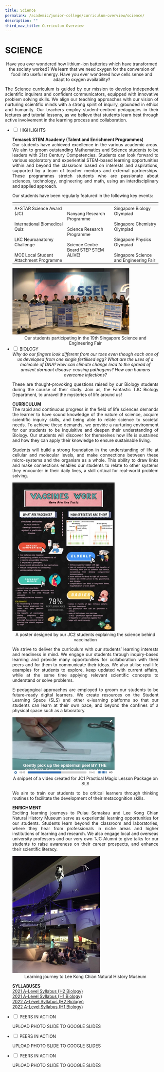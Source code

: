 ```yaml
---
title: Science
permalink: /academic/junior-college/curriculum-overview/science/
description: ""
third_nav_title: Curriculum Overview
---
```

# SCIENCE

<center>Have you ever wondered how lithium-ion batteries which have transformed the society worked? We learn that we need oxygen for the conversion of food into useful energy. Have you ever wondered how cells sense and adapt to oxygen availability?</center>

<p style="text-align: justify;">The Science curriculum is guided by our mission to develop independent scientific inquirers and confident communicators, equipped with innovative problem solving skills. We align our teaching approaches with our vision of nurturing scientific minds with a strong spirit of inquiry, grounded in ethics and humanity. Our teachers employ student-centred pedagogies in their lectures and tutorial lessons, as we believe that students learn best through active involvement in the learning process and collaboration.</p>

<ul class="jekyllcodex_accordion">
  <li>
    <input type="checkbox" id="accordion1">
    <label for="accordion1">HIGHLIGHTS</label>
    <div>
			<p style="text-align: justify;"><b>Temasek STEM Academy (Talent and Enrichment Programmes)</b><br>Our students have achieved excellence in the various academic areas. We aim to groom outstanding Mathematics and Science students to be leaders with 21st Century Competencies. Students can look forward to various exploratory and experiential STEM-based learning opportunities within and beyond the classroom based on interests and aspirations, supported by a team of teacher mentors and external partnerships. These programmes stretch students who are passionate about sciences, technology, engineering and math, using an interdisciplinary and applied approach.</p>
			<p style="text-align: justify;">Our students have been regularly featured in the following key events:
</p>
			<table>
<thead>
  <tr>
    <th></th>
    <th></th>
		<th></th>
  </tr>
</thead>
<tbody>
  <tr>
    <td>A*STAR Science Award (JC)<br><br>International Biomedical Quiz<br><br>LKC Neuroanatomy Challenge<br><br>MOE Local Student Attachment Programme</td>
    <td>Nanyang Research Programme<br><br>Science Research Programme<br><br>Science Centre Board STEP STEM ALIVE!</td>
		<td>Singapore Biology Olympiad<br><br>Singapore Chemistry Olympiad<br><br>Singapore Physics Olympiad<br><br>Singapore Science and Engineering Fair</td>
  </tr>
</tbody>
</table>
			<img src="/images/Academic/Curriculum%20Overview/Science/SSEF%20competition.png" style="width:80%">
			<center>Our students participating in the 19th Singapore Science and Engineering Fair</center>
    </div>
	</li> 
  <li>
    <input type="checkbox" id="accordion2">
    <label for="accordion2">BIOLOGY</label>
    <div>
			<center><i>Why do our fingers look different from our toes even though each one of us developed from one single fertilised egg? What are the uses of a molecule of DNA? How can climate change lead to the spread of ancient dormant disease-causing pathogens? How can humans overcome infections?</i></center>
			<p style="text-align: justify;">These are thought-provoking questions raised by our Biology students during the course of their study. Join us, the Fantastic TJC Biology Department, to unravel the mysteries of life around us!</p>
			<p style="text-align: justify;"><b>CURRICULUM</b><br>The rapid and continuous progress in the field of life sciences demands the learner to have sound knowledge of the nature of science, acquire scientific inquiry skills, and being able to relate science to societal needs. To achieve these demands, we provide a nurturing environment for our students to be inquisitive and deepen their understanding of Biology. Our students will discover for themselves how life is sustained and how they can apply their knowledge to ensure sustainable living.</p>
			<p style="text-align: justify;">Students will build a strong foundation in the understanding of life at cellular and molecular levels, and make connections between these micro-systems and the organism as a whole. This ability to draw links and make connections enables our students to relate to other systems they encounter in their daily lives, a skill critical for real-world problem solving.</p>
			<img src="/images/Academic/Curriculum%20Overview/Science/TJC%20Bio_Vaccination.jpg" style="width:70%">
			<center>A poster designed by our JC2 students explaining the science behind vaccination</center>			
			<p style="text-align: justify;">We strive to deliver the curriculum with our students’ learning interests and readiness in mind. We engage our students through inquiry-based learning and provide many opportunities for collaboration with their peers and for them to communicate their ideas. We also utilise real-life examples for students to explore, keep updated with current affairs, while at the same time applying relevant scientific concepts to understand or solve problems.</p>
			<p style="text-align: justify;">E-pedagogical approaches are employed to groom our students to be future-ready digital learners. We create resources on the Student Learning Space (SLS) and other e-learning platforms so that our students can learn at their own pace, and beyond the confines of a physical space such as a laboratory.</p>
						<img src="/images/Academic/Curriculum%20Overview/Science/TJC%20Bio_SLS.jpg" style="width:70%">
			<center>A snippet of a video created for JC1 Practical Magic Lesson Package on SLS</center>	
			<p style="text-align: justify;">We aim to train our students to be critical learners through thinking routines to facilitate the development of their metacognition skills.</p>
			<p style="text-align: justify;"><b>ENRICHMENT</b><br>Exciting learning journeys to Pulau Semakau and Lee Kong Chian Natural History Museum serve as experiential learning opportunities for our students. Students learn beyond the classroom and laboratories, where they hear from professionals in niche areas and higher institutions of learning and research. We also engage local and overseas university professors and our very own TJC Alumni to give talks for our students to raise awareness on their career prospects, and enhance their scientific literacy.</p>
			<img src="/images/Academic/Curriculum%20Overview/Science/TJC%20Bio_LKCNHM.jpg" style="width:60%">
			<center>Learning journey to Lee Kong Chian Natural History Museum</center>	
								<p><b>SYLLABUSES</b><br><a href="/files/Academic/Curriculum/Science/9744_y21_sy.pdf" target="_blank">2021 A-Level Syllabus (H2 Biology)</a><br><a href="/files/Academic/Curriculum/Science/8876_y21_sy.pdf" target="_blank">2021 A-Level Syllabus (H1 Biology)</a><br><a href="/files/Academic/Curriculum/Science/9744_y22_sy.pdf" target="_blank">2022 A-Level Syllabus (H2 Biology)</a><br><a href="/files/Academic/Curriculum/Science/8876_y22_sy.pdf" target="_blank">2022 A-Level Syllabus (H1 Biology)</a></p>
    </div>
	</li> 
	  <li>
    <input type="checkbox" id="accordion3">
    <label for="accordion3">PEERS IN ACTION</label>
    <div>
			<p style="text-align: justify;"> UPLOAD PHOTO SLIDE TO GOOGLE SLIDES</p>
    </div>
	</li> 
	  <li>
    <input type="checkbox" id="accordion4">
    <label for="accordion4">PEERS IN ACTION</label>
    <div>
			<p style="text-align: justify;"> UPLOAD PHOTO SLIDE TO GOOGLE SLIDES</p>
    </div>
	</li> 
	  <li>
    <input type="checkbox" id="accordion5">
    <label for="accordion5">PEERS IN ACTION</label>
    <div>
			<p style="text-align: justify;"> UPLOAD PHOTO SLIDE TO GOOGLE SLIDES</p>
    </div>
	</li> 
	</ul>